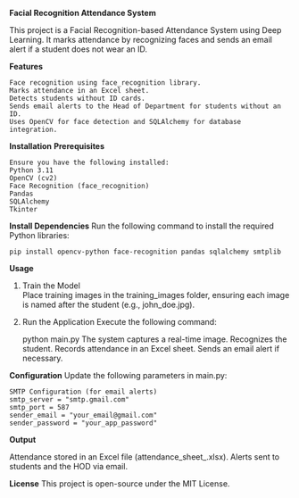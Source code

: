 **Facial Recognition Attendance System**
        
This project is a Facial Recognition-based Attendance System using Deep Learning. It marks attendance by recognizing faces and sends an email alert if a student does not wear an ID.

**Features**

    Face recognition using face_recognition library.
    Marks attendance in an Excel sheet.
    Detects students without ID cards.
    Sends email alerts to the Head of Department for students without an ID.
    Uses OpenCV for face detection and SQLAlchemy for database integration.

**Installation**
  **Prerequisites**

    Ensure you have the following installed:
    Python 3.11
    OpenCV (cv2)
    Face Recognition (face_recognition)
    Pandas
    SQLAlchemy
    Tkinter

**Install Dependencies**
    Run the following command to install the required Python libraries:
    
    pip install opencv-python face-recognition pandas sqlalchemy smtplib

**Usage**

1. Train the Model  
  Place training images in the training_images folder, ensuring each image is named after the student (e.g., john_doe.jpg).

2. Run the Application
    Execute the following command:
   
      python main.py
      The system captures a real-time image.
      Recognizes the student.
      Records attendance in an Excel sheet.
      Sends an email alert if necessary.

**Configuration**
    Update the following parameters in main.py:
    
    SMTP Configuration (for email alerts)
    smtp_server = "smtp.gmail.com"
    smtp_port = 587
    sender_email = "your_email@gmail.com"
    sender_password = "your_app_password"

**Output**
    
Attendance stored in an Excel file (attendance_sheet_<date>.xlsx). Alerts sent to students and the HOD via email.

**License**
    This project is open-source under the MIT License.


